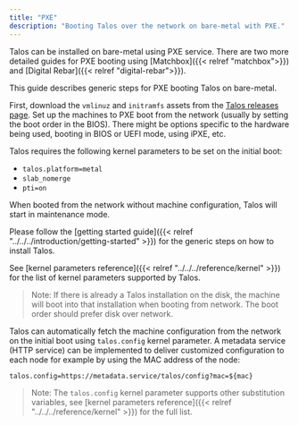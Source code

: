```yaml
---
title: "PXE"
description: "Booting Talos over the network on bare-metal with PXE."
---
```


Talos can be installed on bare-metal using PXE service.
There are two more detailed guides for PXE booting using [Matchbox]({{< relref "matchbox">}}) and [Digital Rebar]({{< relref "digital-rebar">}}).

This guide describes generic steps for PXE booting Talos on bare-metal.

First, download the `vmlinuz` and `initramfs` assets from the [Talos releases page](https://github.com/siderolabs/talos/releases/latest/).
Set up the machines to PXE boot from the network (usually by setting the boot order in the BIOS).
There might be options specific to the hardware being used, booting in BIOS or UEFI mode, using iPXE, etc.

Talos requires the following kernel parameters to be set on the initial boot:

* `talos.platform=metal`
* `slab_nomerge`
* `pti=on`

When booted from the network without machine configuration, Talos will start in maintenance mode.

Please follow the [getting started guide]({{< relref "../../../introduction/getting-started" >}}) for the generic steps on how to install Talos.

See [kernel parameters reference]({{< relref "../../../reference/kernel" >}}) for the list of kernel parameters supported by Talos.

> Note: If there is already a Talos installation on the disk, the machine will boot into that installation when booting from network.
> The boot order should prefer disk over network.

Talos can automatically fetch the machine configuration from the network on the initial boot using `talos.config` kernel parameter.
A metadata service (HTTP service) can be implemented to deliver customized configuration to each node for example by using the MAC address of the node:

```text
talos.config=https://metadata.service/talos/config?mac=${mac}
```

> Note: The `talos.config` kernel parameter supports other substitution variables, see [kernel parameters reference]({{< relref "../../../reference/kernel" >}}) for the full list.
